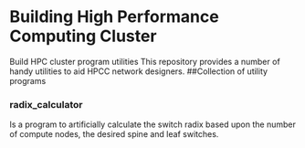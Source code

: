 # Building High Performance Computing Cluster
Build HPC cluster program utilities
This repository provides a number of handy utilities to aid HPCC network designers.
##Collection of utility programs
### radix_calculator
  Is a program to artificially calculate the switch radix based upon the number of compute nodes, the desired spine and leaf switches.
